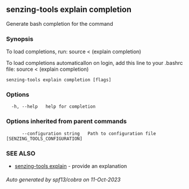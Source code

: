 ## senzing-tools explain completion

Generate bash completion for the command

### Synopsis

To load completions, run:
source < (explain completion)

To load completions automaticallon on login, add this line to your .bashrc file:
source < (explain completion)


```
senzing-tools explain completion [flags]
```

### Options

```
  -h, --help   help for completion
```

### Options inherited from parent commands

```
      --configuration string   Path to configuration file [SENZING_TOOLS_CONFIGURATION]
```

### SEE ALSO

* [senzing-tools explain](senzing-tools_explain.md)	 - provide an explanation

###### Auto generated by spf13/cobra on 11-Oct-2023
